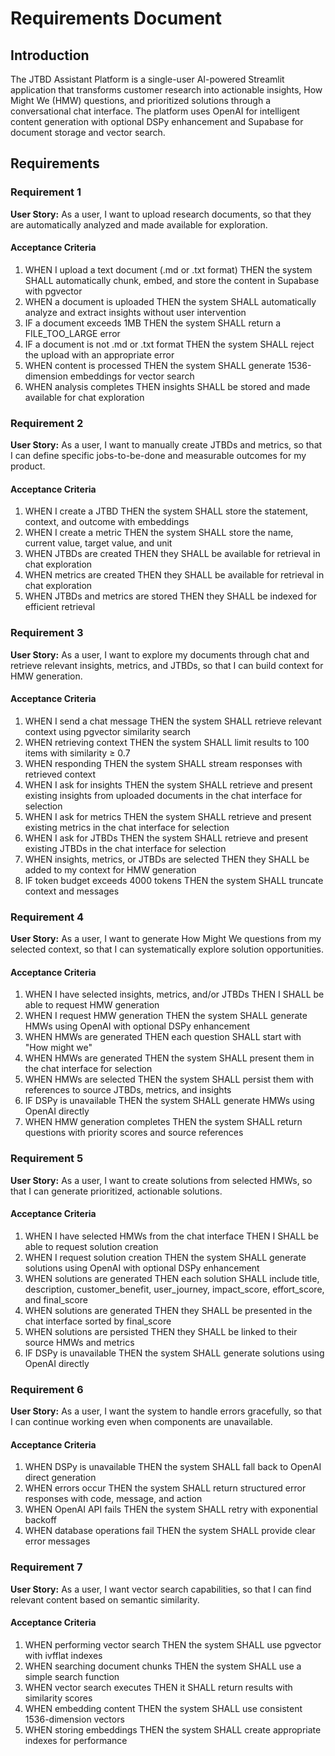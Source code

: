 # Requirements Document

## Introduction

The JTBD Assistant Platform is a single-user AI-powered Streamlit application that transforms customer research into actionable insights, How Might We (HMW) questions, and prioritized solutions through a conversational chat interface. The platform uses OpenAI for intelligent content generation with optional DSPy enhancement and Supabase for document storage and vector search.

## Requirements

### Requirement 1

**User Story:** As a user, I want to upload research documents, so that they are automatically analyzed and made available for exploration.

#### Acceptance Criteria

1. WHEN I upload a text document (.md or .txt format) THEN the system SHALL automatically chunk, embed, and store the content in Supabase with pgvector
2. WHEN a document is uploaded THEN the system SHALL automatically analyze and extract insights without user intervention
3. IF a document exceeds 1MB THEN the system SHALL return a FILE_TOO_LARGE error
4. IF a document is not .md or .txt format THEN the system SHALL reject the upload with an appropriate error
5. WHEN content is processed THEN the system SHALL generate 1536-dimension embeddings for vector search
6. WHEN analysis completes THEN insights SHALL be stored and made available for chat exploration

### Requirement 2

**User Story:** As a user, I want to manually create JTBDs and metrics, so that I can define specific jobs-to-be-done and measurable outcomes for my product.

#### Acceptance Criteria

1. WHEN I create a JTBD THEN the system SHALL store the statement, context, and outcome with embeddings
2. WHEN I create a metric THEN the system SHALL store the name, current value, target value, and unit
3. WHEN JTBDs are created THEN they SHALL be available for retrieval in chat exploration
4. WHEN metrics are created THEN they SHALL be available for retrieval in chat exploration
5. WHEN JTBDs and metrics are stored THEN they SHALL be indexed for efficient retrieval

### Requirement 3

**User Story:** As a user, I want to explore my documents through chat and retrieve relevant insights, metrics, and JTBDs, so that I can build context for HMW generation.

#### Acceptance Criteria

1. WHEN I send a chat message THEN the system SHALL retrieve relevant context using pgvector similarity search
2. WHEN retrieving context THEN the system SHALL limit results to 100 items with similarity ≥ 0.7
3. WHEN responding THEN the system SHALL stream responses with retrieved context
4. WHEN I ask for insights THEN the system SHALL retrieve and present existing insights from uploaded documents in the chat interface for selection
5. WHEN I ask for metrics THEN the system SHALL retrieve and present existing metrics in the chat interface for selection
6. WHEN I ask for JTBDs THEN the system SHALL retrieve and present existing JTBDs in the chat interface for selection
7. WHEN insights, metrics, or JTBDs are selected THEN they SHALL be added to my context for HMW generation
8. IF token budget exceeds 4000 tokens THEN the system SHALL truncate context and messages

### Requirement 4

**User Story:** As a user, I want to generate How Might We questions from my selected context, so that I can systematically explore solution opportunities.

#### Acceptance Criteria

1. WHEN I have selected insights, metrics, and/or JTBDs THEN I SHALL be able to request HMW generation
2. WHEN I request HMW generation THEN the system SHALL generate HMWs using OpenAI with optional DSPy enhancement
3. WHEN HMWs are generated THEN each question SHALL start with "How might we"
4. WHEN HMWs are generated THEN the system SHALL present them in the chat interface for selection
5. WHEN HMWs are selected THEN the system SHALL persist them with references to source JTBDs, metrics, and insights
6. IF DSPy is unavailable THEN the system SHALL generate HMWs using OpenAI directly
7. WHEN HMW generation completes THEN the system SHALL return questions with priority scores and source references

### Requirement 5

**User Story:** As a user, I want to create solutions from selected HMWs, so that I can generate prioritized, actionable solutions.

#### Acceptance Criteria

1. WHEN I have selected HMWs from the chat interface THEN I SHALL be able to request solution creation
2. WHEN I request solution creation THEN the system SHALL generate solutions using OpenAI with optional DSPy enhancement
3. WHEN solutions are generated THEN each solution SHALL include title, description, customer_benefit, user_journey, impact_score, effort_score, and final_score
4. WHEN solutions are generated THEN they SHALL be presented in the chat interface sorted by final_score
5. WHEN solutions are persisted THEN they SHALL be linked to their source HMWs and metrics
6. IF DSPy is unavailable THEN the system SHALL generate solutions using OpenAI directly

### Requirement 6

**User Story:** As a user, I want the system to handle errors gracefully, so that I can continue working even when components are unavailable.

#### Acceptance Criteria

1. WHEN DSPy is unavailable THEN the system SHALL fall back to OpenAI direct generation
2. WHEN errors occur THEN the system SHALL return structured error responses with code, message, and action
3. WHEN OpenAI API fails THEN the system SHALL retry with exponential backoff
4. WHEN database operations fail THEN the system SHALL provide clear error messages

### Requirement 7

**User Story:** As a user, I want vector search capabilities, so that I can find relevant content based on semantic similarity.

#### Acceptance Criteria

1. WHEN performing vector search THEN the system SHALL use pgvector with ivfflat indexes
2. WHEN searching document chunks THEN the system SHALL use a simple search function
3. WHEN vector search executes THEN it SHALL return results with similarity scores
4. WHEN embedding content THEN the system SHALL use consistent 1536-dimension vectors
5. WHEN storing embeddings THEN the system SHALL create appropriate indexes for performance